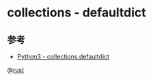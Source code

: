 # collections - defaultdict

## 参考

- [Python3 - collections.defaultdict](https://docs.python.org/ja/3/library/collections.html#collections.defaultdict)

@[rust](procon-rs/src/collections/defaultdict.rs)

